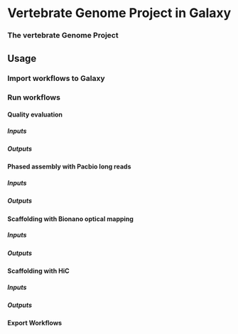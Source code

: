 # Vertebrate Genome Project in Galaxy

### The vertebrate Genome Project


## Usage

### Import workflows to Galaxy

### Run workflows

#### Quality evaluation


##### Inputs

##### Outputs


#### Phased assembly with Pacbio long reads


##### Inputs

##### Outputs


#### Scaffolding with Bionano optical mapping


##### Inputs

##### Outputs


#### Scaffolding with HiC



##### Inputs

##### Outputs


#### Export Workflows
